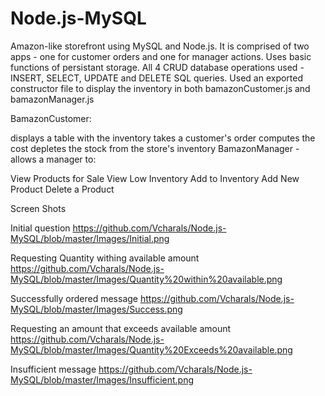 # Node.js-MySQL
Amazon-like storefront using MySQL and Node.js. It is comprised of two apps - one for customer orders and one for manager actions. Uses basic functions of persistant storage. All 4 CRUD database operations used - INSERT, SELECT, UPDATE and DELETE SQL queries. Used an exported constructor file to display the inventory in both bamazonCustomer.js and bamazonManager.js

BamazonCustomer:

displays a table with the inventory
takes a customer's order
computes the cost
depletes the stock from the store's inventory
BamazonManager - allows a manager to:

View Products for Sale
View Low Inventory
Add to Inventory
Add New Product
Delete a Product

Screen Shots

Initial question
https://github.com/Vcharals/Node.js-MySQL/blob/master/Images/Initial.png

Requesting Quantity withing available amount
https://github.com/Vcharals/Node.js-MySQL/blob/master/Images/Quantity%20within%20available.png

Successfully ordered message
https://github.com/Vcharals/Node.js-MySQL/blob/master/Images/Success.png

Requesting an amount that exceeds available amount
https://github.com/Vcharals/Node.js-MySQL/blob/master/Images/Quantity%20Exceeds%20available.png

Insufficient message
https://github.com/Vcharals/Node.js-MySQL/blob/master/Images/Insufficient.png


